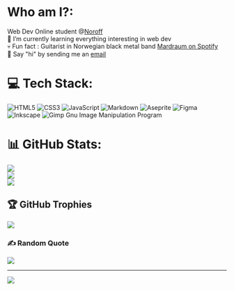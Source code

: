 # Who am I?:
Web Dev Online student @[Noroff](https://www.noroff.no/index.php)
<br> 
🌱 I’m currently learning everything interesting in web dev
<br>
💀 Fun fact : Guitarist in Norwegian black metal band [Mardraum on Spotify](https://open.spotify.com/artist/4LCsjtULxeIrMKYzFk1yrS?si=wE8KDIDMRj2MJIlKLZWdCQ)
<br>
💬 Say "hi" by sending me an [email](geison52338@stud.noroff.no)

# 💻 Tech Stack:
![HTML5](https://img.shields.io/badge/html5-%23E34F26.svg?style=for-the-badge&logo=html5&logoColor=white) ![CSS3](https://img.shields.io/badge/css3-%231572B6.svg?style=for-the-badge&logo=css3&logoColor=white) ![JavaScript](https://img.shields.io/badge/javascript-%23323330.svg?style=for-the-badge&logo=javascript&logoColor=%23F7DF1E) ![Markdown](https://img.shields.io/badge/markdown-%23000000.svg?style=for-the-badge&logo=markdown&logoColor=white) ![Aseprite](https://img.shields.io/badge/Aseprite-FFFFFF?style=for-the-badge&logo=Aseprite&logoColor=#7D929E) 	![Figma](https://img.shields.io/badge/figma-%23F24E1E.svg?style=for-the-badge&logo=figma&logoColor=white) ![Inkscape](https://img.shields.io/badge/Inkscape-e0e0e0?style=for-the-badge&logo=inkscape&logoColor=080A13) ![Gimp Gnu Image Manipulation Program](https://img.shields.io/badge/Gimp-657D8B?style=for-the-badge&logo=gimp&logoColor=FFFFFF)
# 📊 GitHub Stats:
![](https://github-readme-stats.vercel.app/api?username=GargusS&theme=dark&hide_border=false&include_all_commits=true&count_private=true)<br/>
![](https://github-readme-streak-stats.herokuapp.com/?user=GargusS&theme=dark&hide_border=false)<br/>
![](https://github-readme-stats.vercel.app/api/top-langs/?username=GargusS&theme=dark&hide_border=false&include_all_commits=true&count_private=true&layout=compact)

## 🏆 GitHub Trophies
![](https://github-profile-trophy.vercel.app/?username=GargusS&theme=radical&no-frame=false&no-bg=true&margin-w=4)

### ✍️ Random  Quote
![](https://quotes-github-readme.vercel.app/api?type=horizontal&theme=radical)

---
[![](https://visitcount.itsvg.in/api?id=GargusS&icon=2&color=3)](https://visitcount.itsvg.in)

<!-- Proudly created with GPRM ( https://gprm.itsvg.in ) -->
